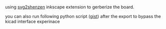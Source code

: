 using [svg2shenzen](https://github.com/badgeek/svg2shenzhen) inkscape extension to gerberize the board. 

you can also run following python script ([gist](https://gist.github.com/5shekel/b8e1c65e3923aa3288bfc83cc8a057c2)) after the export to bypass the kicad interface experinace

